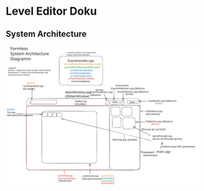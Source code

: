 # Level Editor Doku

## System Architecture
![Formless System Architecture Diagramm](./architecture.svg)